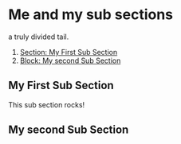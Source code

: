 <!-- Generated Document do not edit! -->

# Me and my sub sections #

a truly divided tail.

1. [Section: My First Sub Section](#my-first-sub-section)
2. [Block: My second Sub Section](#my-second-sub-section)

## My First Sub Section ##

This sub section rocks!

## My second Sub Section ##

<!-- Generated Document do not edit! -->

